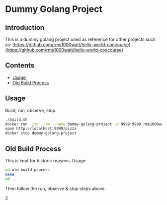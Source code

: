 # Dummy Golang Project

## Introduction

This is a dummy golang project used as reference for other projects such as: [https://github.com/rms1000watt/hello-world-concourse](https://github.com/rms1000watt/hello-world-concourse)

## Contents

- [Usage](#usage)
- [Old Build Process](#old-build-process)

## Usage

Build, run, observe, stop:

```bash
./build.sh
docker run -itd --rm --name dummy-golang-project -p 9999:9999 rms1000watt/dummy-golang-project:latest
open http://localhost:9999/pizza
docker stop dummy-golang-project
```

## Old Build Process

This is kept for historic reasons. Usage:

```bash
cd old-build-process
make
cd ..
```

Then follow the run, observe & stop steps above.

2
